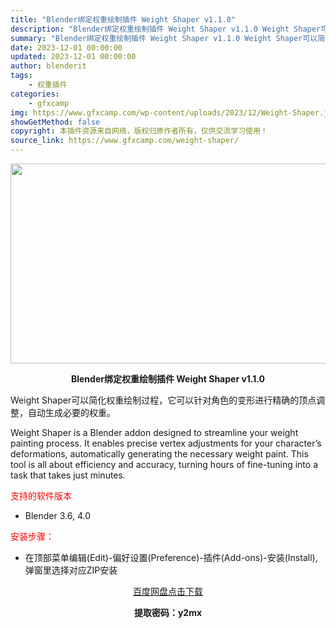 ```yaml
---
title: "Blender绑定权重绘制插件 Weight Shaper v1.1.0"
description: "Blender绑定权重绘制插件 Weight Shaper v1.1.0 Weight Shaper可以简化权重绘制过程，它可以针对角色的变形进行精确的顶点调整，自动生成必要的权重。 Weight S..."
summary: "Blender绑定权重绘制插件 Weight Shaper v1.1.0 Weight Shaper可以简化权重绘制过程，它可以针对角色的变形进行精确的顶点调整，自动生成必要的权重。 Weight S..."
date: 2023-12-01 00:00:00
updated: 2023-12-01 00:00:00
author: blenderit
tags: 
    - 权重插件
categories:
    - gfxcamp
img: https://www.gfxcamp.com/wp-content/uploads/2023/12/Weight-Shaper.jpg
showGetMethod: false
copyright: 本插件资源来自网络，版权归原作者所有，仅供交流学习使用！
source_link: https://www.gfxcamp.com/weight-shaper/
---
```

<div><p><img decoding="async" class="aligncenter size-full wp-image-117044" src="https://www.gfxcamp.com/wp-content/uploads/2023/12/Weight-Shaper.jpg" data-src="https://www.gfxcamp.com/wp-content/uploads/2023/12/Weight-Shaper.jpg" alt="" width="640" height="320" data-srcset="https://www.gfxcamp.com/wp-content/uploads/2023/12/Weight-Shaper.jpg 640w, https://www.gfxcamp.com/wp-content/uploads/2023/12/Weight-Shaper-150x75.jpg 150w" data-sizes="(max-width: 640px) 100vw, 640px"></p><p style="text-align: center;"><strong>Blender绑定权重绘制插件 Weight Shaper v1.1.0</strong></p><p>Weight Shaper可以简化权重绘制过程，它可以针对角色的变形进行精确的顶点调整，自动生成必要的权重。</p><p>Weight Shaper is a Blender addon designed to streamline your weight painting process. It enables precise vertex adjustments for your character’s deformations, automatically generating the necessary weight paint. This tool is all about efficiency and accuracy, turning hours of fine-tuning into a task that takes just minutes.</p><p><span style="color: #ff0000;">支持的软件版本</span></p><ul>
<li>Blender 3.6, 4.0</li>
</ul><p><span style="color: #ff0000;">安装步骤：</span></p><ul>
<li>在顶部菜单编辑(Edit)-偏好设置(Preference)-插件(Add-ons)-安装(Install),弹窗里选择对应ZIP安装</li>
</ul><p style="text-align: center;"><a class="maxbutton-3 maxbutton maxbutton-baidu" target="_blank" rel="noopener" href="https://pan.baidu.com/s/1J1h07MSV_j1EvWcbZJRRxA?pwd=y2mx"><span class="mb-text">百度网盘点击下载</span></a></p><p style="text-align: center;"><strong>提取密码：y2mx</strong></p></div>